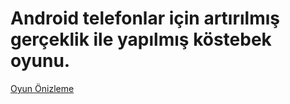 <h1>Android telefonlar için artırılmış gerçeklik ile yapılmış köstebek oyunu.</h1>

[Oyun Önizleme](https://drive.google.com/file/d/1S3HnBGj0yDYFZoMLv7o0tsoAyj55Xmm9/view)
